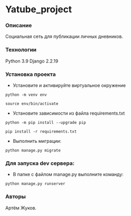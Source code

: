 # Yatube_project
### Описание
Социальная сеть для публикации личных дневников.
### Технологии
Python 3.9
Django 2.2.19
### Установка проекта
- Установите и активируйте виртуальное окружение
```
python -m venv env
```
```
source env/bin/activate
```
- Установите зависимости из файла requirements.txt
```
python -m pip install --upgrade pip
```
```
pip install -r requirements.txt
```
- Выполнить миграции:
```
python manage.py migrate
```
### Для запуска dev сервера:
- В папке с файлом manage.py выполните команду:
```
python manage.py runserver
``` 
### Авторы
Артём Жуков. 